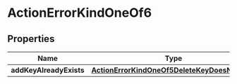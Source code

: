 
# ActionErrorKindOneOf6

## Properties
| Name | Type | Description | Notes |
| ------------ | ------------- | ------------- | ------------- |
| **addKeyAlreadyExists** | [**ActionErrorKindOneOf5DeleteKeyDoesNotExist**](ActionErrorKindOneOf5DeleteKeyDoesNotExist.md) |  |  |




